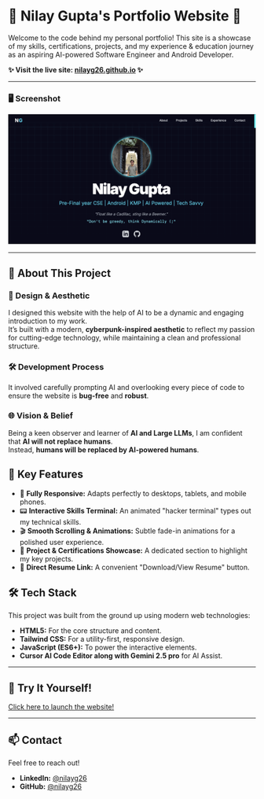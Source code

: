 # 🚀 Nilay Gupta's Portfolio Website 🚀

Welcome to the code behind my personal portfolio! This site is a showcase of my skills, certifications, projects, and my experience & education journey as an aspiring AI-powered Software Engineer and Android Developer.

**✨ Visit the live site: [nilayg26.github.io](https://nilayg26.github.io/) ✨**

---

### 🖥️ Screenshot

![A screenshot of the portfolio website's hero section, showing a profile picture and the title 'Nilay Gupta'.](Assets/screenshot.png)

---

## 🤖 About This Project

### 🎨 Design & Aesthetic
I designed this website with the help of AI to be a dynamic and engaging introduction to my work.  
It’s built with a modern, **cyberpunk-inspired aesthetic** to reflect my passion for cutting-edge technology, while maintaining a clean and professional structure.  

### 🛠️ Development Process
It involved carefully prompting AI and overlooking every piece of code to ensure the website is **bug-free** and **robust**.  

### 🌐 Vision & Belief
Being a keen observer and learner of **AI and Large LLMs**, I am confident that **AI will not replace humans**.  
Instead, **humans will be replaced by AI-powered humans**.  


## 🌟 Key Features

-   📱 **Fully Responsive:** Adapts perfectly to desktops, tablets, and mobile phones.
-   📟 **Interactive Skills Terminal:** An animated "hacker terminal" types out my technical skills.
-   🎬 **Smooth Scrolling & Animations:** Subtle fade-in animations for a polished user experience.
-   📂 **Project & Certifications Showcase:** A dedicated section to highlight my key projects.
-   📄 **Direct Resume Link:** A convenient "Download/View Resume" button.

## 🛠️ Tech Stack

This project was built from the ground up using modern web technologies:

-   **HTML5:** For the core structure and content.
-   **Tailwind CSS:** For a utility-first, responsive design.
-   **JavaScript (ES6+):** To power the interactive elements.
-   **Cursor AI Code Editor along with Gemini 2.5 pro** for AI Assist.


---

## 🚀 Try It Yourself!

[Click here to launch the website!](https://nilayg26.github.io)

---

## 📫 Contact

Feel free to reach out!

-   **LinkedIn:** [@nilayg26](https://www.linkedin.com/in/nilayg26/)
-   **GitHub:** [@nilayg26](https://github.com/nilayg26)

